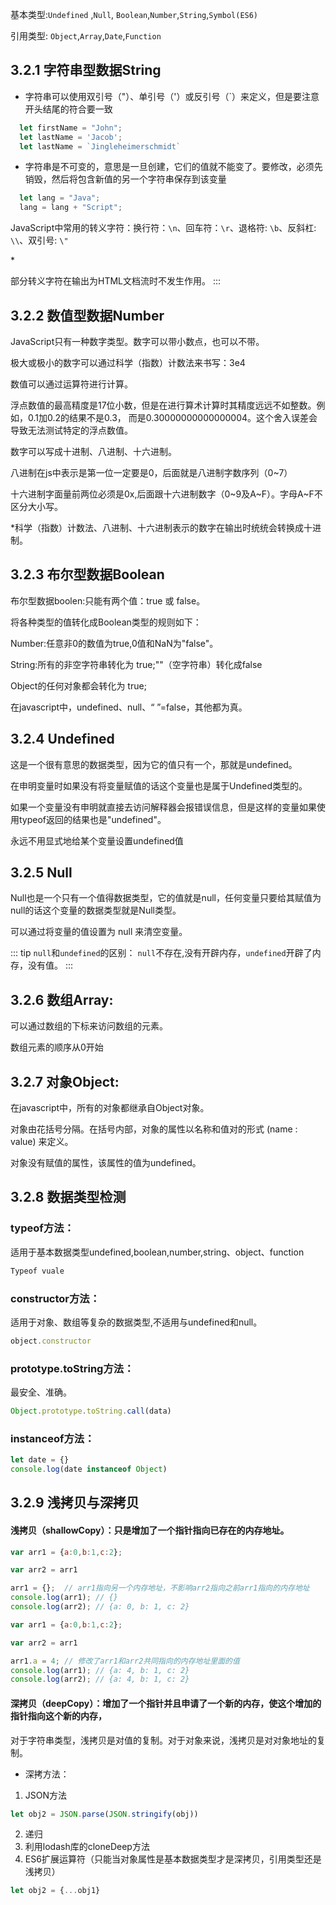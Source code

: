 基本类型:`Undefined` ,`Null`, `Boolean`,`Number`,`String`,`Symbol(ES6)`

引用类型: `Object`,`Array`,`Date`,`Function`
## 3.2.1 字符串型数据String 
* 字符串可以使用双引号（"）、单引号（'）或反引号（`）来定义，但是要注意开头结尾的符合要一致
```js
  let firstName = "John";
  let lastName = 'Jacob';
  let lastName = `Jingleheimerschmidt`
```
* 字符串是不可变的，意思是一旦创建，它们的值就不能变了。要修改，必须先销毁，然后将包含新值的另一个字符串保存到该变量
```js
  let lang = "Java";
  lang = lang + "Script";
```

JavaScript中常用的转义字符：换行符：`\n`、回车符：`\r`、退格符: `\b`、反斜杠: `\\`、双引号: `\"`

   
<p color="red">*</p>部分转义字符在输出为HTML文档流时不发生作用。
:::

## 3.2.2 数值型数据Number
JavaScript只有一种数字类型。数字可以带小数点，也可以不带。

极大或极小的数字可以通过科学（指数）计数法来书写：3e4

数值可以通过运算符进行计算。

浮点数值的最高精度是17位小数，但是在进行算术计算时其精度远远不如整数。例如，0.1加0.2的结果不是0.3， 而是0.30000000000000004。这个舍入误差会导致无法测试特定的浮点数值。 

数字可以写成十进制、八进制、十六进制。

八进制在js中表示是第一位一定要是0，后面就是八进制字数序列（0~7）

十六进制字面量前两位必须是0x,后面跟十六进制数字（0~9及A~F）。字母A~F不区分大小写。

*科学（指数）计数法、八进制、十六进制表示的数字在输出时统统会转换成十进制。

## 3.2.3 布尔型数据Boolean
布尔型数据boolen:只能有两个值：true 或 false。

将各种类型的值转化成Boolean类型的规则如下： 

Number:任意非0的数值为true,0值和NaN为"false"。

String:所有的非空字符串转化为 true;""（空字符串）转化成false

Object的任何对象都会转化为 true;

在javascript中，undefined、null、“ ”=false，其他都为真。

## 3.2.4 Undefined
这是一个很有意思的数据类型，因为它的值只有一个，那就是undefined。

在申明变量时如果没有将变量赋值的话这个变量也是属于Undefined类型的。

如果一个变量没有申明就直接去访问解释器会报错误信息，但是这样的变量如果使用typeof返回的结果也是"undefined"。

永远不用显式地给某个变量设置undefined值

## 3.2.5 Null
Null也是一个只有一个值得数据类型，它的值就是null，任何变量只要给其赋值为null的话这个变量的数据类型就是Null类型。

可以通过将变量的值设置为 null 来清空变量。

::: tip `null`和`undefined`的区别：
`null`不存在,没有开辟内存，`undefined`开辟了内存，没有值。
:::
## 3.2.6 数组Array:
可以通过数组的下标来访问数组的元素。

数组元素的顺序从0开始

## 3.2.7 对象Object:
在javascript中，所有的对象都继承自Object对象。

对象由花括号分隔。在括号内部，对象的属性以名称和值对的形式 (name : value) 来定义。

对象没有赋值的属性，该属性的值为undefined。

## 3.2.8 数据类型检测
### typeof方法：

适用于基本数据类型undefined,boolean,number,string、object、function     
``` js
Typeof vuale
```
### constructor方法：

适用于对象、数组等复杂的数据类型,不适用与undefined和null。
``` js
object.constructor
```
### prototype.toString方法：
最安全、准确。
``` js
Object.prototype.toString.call(data)
```
### instanceof方法：
``` js
let date = {}
console.log(date instanceof Object)
```


## 3.2.9 浅拷贝与深拷贝

#### 浅拷贝（shallowCopy）：只是增加了一个指针指向已存在的内存地址。
```js
var arr1 = {a:0,b:1,c:2};

var arr2 = arr1

arr1 = {};  // arr1指向另一个内存地址，不影响arr2指向之前arr1指向的内存地址
console.log(arr1); // {}
console.log(arr2); // {a: 0, b: 1, c: 2}
```

```js
var arr1 = {a:0,b:1,c:2};

var arr2 = arr1

arr1.a = 4; // 修改了arr1和arr2共同指向的内存地址里面的值
console.log(arr1); // {a: 4, b: 1, c: 2}
console.log(arr2); // {a: 4, b: 1, c: 2}
```
#### 深拷贝（deepCopy）：增加了一个指针并且申请了一个新的内存，使这个增加的指针指向这个新的内存，

对于字符串类型，浅拷贝是对值的复制。对于对象来说，浅拷贝是对对象地址的复制。
* 深拷方法：
1. JSON方法
```js
let obj2 = JSON.parse(JSON.stringify(obj))
```
2. 递归
3. 利用lodash库的cloneDeep方法
4. ES6扩展运算符（只能当对象属性是基本数据类型才是深拷贝，引用类型还是浅拷贝）
```js
let obj2 = {...obj1}
```